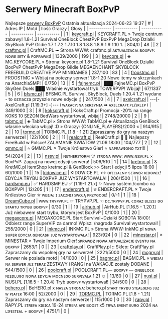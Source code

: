 
# Serwery Minecraft BoxPvP
Najlepsze [serwery BoxPvP](https://mcserwery.pl/serwery/minecraft/tryb/BoxPvP)
Ostatnia aktualizacja 2024-06-23 19:37
| # | Adres IP | Motd | Ilość Graczy | Głosy |
| ----------- | ----------- | ----------- | ----------- | ----------- |
| 1 | 	[keycraft.pl](https://mcserwery.pl/serwery/minecraft/255/) | KEYCRAFT.PL » Twoje centrum zabawy! 1.8-1.21 Survival OneBlock ChestPvP BoxPvP MegaDrop Dzialki SkyBlock PvP Gildie 1.7 1.7.2 1.7.10 1.8 1.8.8 1.8.9 1.9 1.10 1. | 804/0 | 48 |
| 2 | 	[craftmc.pl](https://mcserwery.pl/serwery/minecraft/87/) | CraftMC.PL ➟ Strona WWW: craftmc.pl ᴀᴋᴛᴜᴀʟɪᴢᴀᴄᴊᴀ ʙᴏxᴘᴠᴘ: ɴᴏᴡᴇ ꜱᴇᴛʏ & ᴘᴏᴘʀᴀᴡᴋɪ! | 1339/2000 | 199 |
| 3 | 	[keycore.pl](https://mcserwery.pl/serwery/minecraft/252/) | ◈ MC.KEYCORE.PL » Strona: keycore.pl 1.8-1.21 Survival OneBlock Dzialki BoxPvP ChestPvP MegaDrop Gildie MEGAENCHANT SKYBLOCK FREEBUILD CREATIVE PVP MINIGAMES | 237/100 | 83 |
| 4 | 	[froostmc.pl](https://mcserwery.pl/serwery/minecraft/263/) |  FROOSTMC » Wbijaj na potezny serwer! 1.8-1.20 Nowe itemy w skrzynkach na AnarchiaSMP! | 0/750 | 13 |
| 5 | 	[fajnemc.pl](https://mcserwery.pl/serwery/minecraft/100/) | ███ FajneMC.pl  BoxPvP  SkyGen  Duels ███ Właśnie wystartował tryb TOWERPVP! Wbijaj! | 67/1337 | 5 |
| 6 | 	[bfsmc.pl](https://mcserwery.pl/serwery/minecraft/2/) | BFSMC.PL  Survival, SkyBlock, Duels  1.20.4 1.21 wydane - to oznacza przyszle nowe edycje ;) | 247/500 | 4 |
| 7 | 	[axelcraft.pl](https://mcserwery.pl/serwery/minecraft/223/) | ---[- AxelCraft.pl [1.19.3+] -]--- i ᴡᴀᴋᴀᴄʏᴊɴᴀ ꜱᴋʀᴢʏɴɪᴀ ➡ ᴀxᴇʟᴄʀᴀꜰᴛ.ᴘʟ/ꜱᴋʟᴇᴘ i | 349/1000 | 3 |
| 8 | 	[kokscraft.pl](https://mcserwery.pl/serwery/minecraft/1/) | KoksCraft.pl  Promocja -20% na range KOKS 10 SEZON BedWars wystartowal, wbijaj! | 2748/20000 | 2 |
| 9 | 	[tabmc.pl](https://mcserwery.pl/serwery/minecraft/3/) | ◈ TabMC.pl × Strona WWW: TabMC.pl  ◈ Aktualizacja GenBlock wlasnie wleciala wbijaj! :D » Graczy: {ONLINE_PLAYERS}/2000 « | 914/915 | 2 |
| 10 | 	[tormc.pl](https://mcserwery.pl/serwery/minecraft/35/) | TORMC.PL [1.8 - 1.21] Zapraszamy do gry na naszym serwerze! | 122/1000 | 2 |
| 11 | 	[realcraft.pl](https://mcserwery.pl/serwery/minecraft/63/) | RealCraft.pl   Najlepszy FreeBuild w Polsce! ZALAMANIE SWIATOW 21.06 18:00 | 104/777 | 2 |
| 12 | 	[gmmc.pl](https://mcserwery.pl/serwery/minecraft/292/) | ⭐ GMMC.PL × Twoje Królestwo Gier! ⭐ ɴᴀᴘʀᴀᴡɪᴏɴᴏ ᴛxᴛ!!! | 54/2024 | 2 |
| 13 | 	[nssv.pl](https://mcserwery.pl/serwery/minecraft/4/) | ɴᴇᴛʜᴇʀꜱᴛᴏʀᴍ ツ ꜱᴛʀᴏɴᴀ ᴡᴡᴡ: ᴡᴡᴡ.ɴꜱꜱᴠ.ᴘʟ × BoxPvP: Zagraj na nowej edycji serwera! | 506/510 | 1 |
| 14 | 	[kretmc.pl](https://mcserwery.pl/serwery/minecraft/182/) | & KretMC.pl  ItemShop kretmc.pl & GenBlock >> Start I edycji 5 lipca 18:00 | 60/1000 | 1 |
| 15 | 	[kidowice.pl](https://mcserwery.pl/serwery/minecraft/272/) | KIDOWICE.PL ↔ ᴏғɪᴄᴊᴀʟɴʏ sᴇʀᴡᴇʀ ᴋɪᴅᴏᴡɪᴄ! EDYCJA TRYBU BOXPVP JUZ WYSTARTOWALA! | 206/1500 | 1 |
| 16 | 	[hardsmp.eu](https://mcserwery.pl/serwery/minecraft/621/) | ✅ HARDSMP.EU ✅ [1.19-1.21.x]  ✨ Nowy system /combo na BOXPVP! | 12/205 | 1 |
| 17 | 	[endercraft.pl](https://mcserwery.pl/serwery/minecraft/58/) | ✮ ENDERCRAFT.PL × Twoje Królestwo Gier ✮ ᴡʙɪᴊᴀᴊ ɪ ᴢᴀᴄᴢɴɪᴊ ꜱᴡᴏᴊᴀ̨ ᴘʀᴢʏɢᴏᴅᴇ! | 0/-1 | 1 |
| 18 | 	[DreamCube.pl](https://mcserwery.pl/serwery/minecraft/240/) | ᴡᴡᴡ.ᴛʀʏᴘᴠᴘ.ᴘʟ ☞ TRYPVP.PL ☜ ᴅᴄ.ᴛʀʏᴘᴠᴘ.ᴘʟ ᴄᴏʀᴀᴢ ʙʟɪᴢᴇᴊ ᴅᴏ ѕᴛᴀʀᴛᴜ ᴛʀʏʙᴜ ʙᴏхᴘᴠᴘ | 0/30 | 1 |
| 19 | 	[airhub.pl](https://mcserwery.pl/serwery/minecraft/366/) | AirHub.PL [1.16.5 - 1.20.1] Już niebawem start trybu, którym jest BoxPvP | 0/1000 | 1 |
| 20 | 	[megaxcore.pl](https://mcserwery.pl/serwery/minecraft/7/) | MEGAXCORE.PL Start Survival+Dzialki SOBOTA 18:00! Odbierz range SuperVIP za darmo! Wpisz: /nagroda  Survival wystartowal! | 255/2000 | 0 |
| 21 | 	[inkmc.pl](https://mcserwery.pl/serwery/minecraft/15/) | INKMC.PL » Strona WWW: InkMC.pl   ɴᴏᴡᴀ sᴜᴘᴇʀ ᴇᴅʏᴄᴊᴀ ɢᴇɴᴄᴀsʜ ᴊᴜᴢ ᴡʏsᴛᴀʀᴛᴏᴡᴀʟᴀ! | 923/924 | 0 |
| 22 | 	[minestar.pl](https://mcserwery.pl/serwery/minecraft/23/) | × MINESTAR × Twoje Imperium Gier! ꜱᴘʀᴀᴡᴅź ɴᴏᴡᴀ ᴀᴋᴛᴜᴀʟɪᴢᴀᴄᴊᴇ ᴇᴠᴇɴᴛᴜ ɴᴀ ʙᴏxᴘᴠᴘ | 2653/1 | 0 |
| 23 | 	[craftplay.pl](https://mcserwery.pl/serwery/minecraft/25/) | CraftPlay.pl :: Sklep: CraftPlay.pl Zapraszamy do wspolnej gry na serwerze! | 2221/5000 | 0 |
| 24 | 	[mcgry.pl](https://mcserwery.pl/serwery/minecraft/44/) | Serwer nie posiada motd | 14/1000 | 0 |
| 25 | 	[bagmc.pl](https://mcserwery.pl/serwery/minecraft/61/) | BAGMC.PL » ᴡʙɪᴊᴀᴊ ɴᴀ sᴇʀᴡᴇʀ ᴊᴜᴢ ᴛᴇʀᴀᴢ   ZESTAWY i RANGI na WAKACJE zostały DODANE | 544/1500 | 0 |
| 26 | 	[poolcraft.pl](https://mcserwery.pl/serwery/minecraft/75/) | POOLCRAFT.PL— ʙᴏxᴘᴠᴘ — ᴏɴᴇʙʟᴏᴄᴋ ɴɪᴇᴅʟᴜɢᴏ ɴᴏᴡᴀ ᴇᴅʏᴄᴊᴀ ᴍᴏᴄɴᴇɢᴏ ꜱᴜʀᴠɪᴠᴀʟᴀ 1.21 ☺ | 13/60 | 0 |
| 27 | 	[nusi.pl](https://mcserwery.pl/serwery/minecraft/109/) | NUSI.PL [1.16.5 - 1.20.4] Tryb ʙᴏxᴘᴠᴘ wystartował! | 34/500 | 0 |
| 28 | 	[behero.pl](https://mcserwery.pl/serwery/minecraft/117/) | BeHERO.pl x ɴᴀsᴢᴀ sᴛʀᴏɴᴀ: behero.pl  ꜱᴛᴀʀᴛ ᴛʀʏʙᴜ ꜱᴛᴇᴀʟɢᴇɴꜱ ᴊᴜᴢ ᴡ ᴘɪᴀᴛᴇᴋ 16:00 | 52/2000 | 0 |
| 29 | 	[TORMC.PL](https://mcserwery.pl/serwery/minecraft/138/) | TORMC.PL [1.8 - 1.21] Zapraszamy do gry na naszym serwerze! | 115/1000 | 0 |
| 30 | 	[rapy.pl](https://mcserwery.pl/serwery/minecraft/160/) | RAPY.PL ꜱᴛʀᴇꜰᴀ ᴋɪʙɪᴄᴀ 19-24 ꜱᴛʀᴇꜰᴀ ᴀꜰᴋ ʙᴏᴏꜱᴛ x5 ᴛʀᴡᴀ ᴇᴠᴇɴᴛ ᴇᴜʀᴏ 2024 ɴᴀ ʟɪꜰᴇꜱᴛᴇᴀʟ + ʙᴏxᴘᴠᴘ | 4751/1 | 0 |
